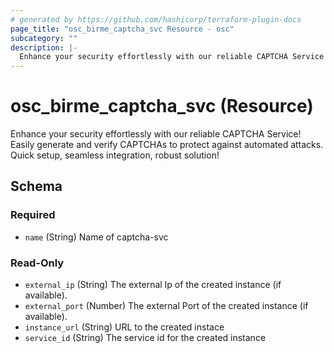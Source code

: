 ```yaml
---
# generated by https://github.com/hashicorp/terraform-plugin-docs
page_title: "osc_birme_captcha_svc Resource - osc"
subcategory: ""
description: |-
  Enhance your security effortlessly with our reliable CAPTCHA Service! Easily generate and verify CAPTCHAs to protect against automated attacks. Quick setup, seamless integration, robust solution!
---
```


# osc_birme_captcha_svc (Resource)

Enhance your security effortlessly with our reliable CAPTCHA Service! Easily generate and verify CAPTCHAs to protect against automated attacks. Quick setup, seamless integration, robust solution!



<!-- schema generated by tfplugindocs -->
## Schema

### Required

- `name` (String) Name of captcha-svc

### Read-Only

- `external_ip` (String) The external Ip of the created instance (if available).
- `external_port` (Number) The external Port of the created instance (if available).
- `instance_url` (String) URL to the created instace
- `service_id` (String) The service id for the created instance
